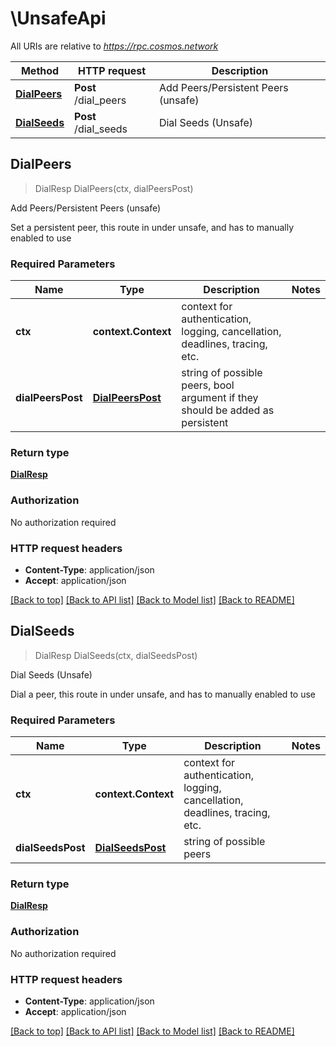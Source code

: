 # \UnsafeApi

All URIs are relative to *https://rpc.cosmos.network*

Method | HTTP request | Description
------------- | ------------- | -------------
[**DialPeers**](UnsafeApi.md#DialPeers) | **Post** /dial_peers | Add Peers/Persistent Peers (unsafe)
[**DialSeeds**](UnsafeApi.md#DialSeeds) | **Post** /dial_seeds | Dial Seeds (Unsafe)



## DialPeers

> DialResp DialPeers(ctx, dialPeersPost)

Add Peers/Persistent Peers (unsafe)

Set a persistent peer, this route in under unsafe, and has to manually enabled to use 

### Required Parameters


Name | Type | Description  | Notes
------------- | ------------- | ------------- | -------------
**ctx** | **context.Context** | context for authentication, logging, cancellation, deadlines, tracing, etc.
**dialPeersPost** | [**DialPeersPost**](DialPeersPost.md)| string of possible peers, bool argument if they should be added as persistent | 

### Return type

[**DialResp**](dialResp.md)

### Authorization

No authorization required

### HTTP request headers

- **Content-Type**: application/json
- **Accept**: application/json

[[Back to top]](#) [[Back to API list]](../README.md#documentation-for-api-endpoints)
[[Back to Model list]](../README.md#documentation-for-models)
[[Back to README]](../README.md)


## DialSeeds

> DialResp DialSeeds(ctx, dialSeedsPost)

Dial Seeds (Unsafe)

Dial a peer, this route in under unsafe, and has to manually enabled to use 

### Required Parameters


Name | Type | Description  | Notes
------------- | ------------- | ------------- | -------------
**ctx** | **context.Context** | context for authentication, logging, cancellation, deadlines, tracing, etc.
**dialSeedsPost** | [**DialSeedsPost**](DialSeedsPost.md)| string of possible peers | 

### Return type

[**DialResp**](dialResp.md)

### Authorization

No authorization required

### HTTP request headers

- **Content-Type**: application/json
- **Accept**: application/json

[[Back to top]](#) [[Back to API list]](../README.md#documentation-for-api-endpoints)
[[Back to Model list]](../README.md#documentation-for-models)
[[Back to README]](../README.md)

